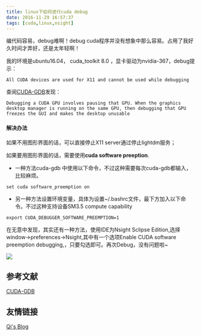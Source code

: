 ```yaml
---
title: linux下如何进行cuda debug
date: 2016-11-29 16:57:37
tags: [cuda,linux,nsight]
---
```


编代码容易，debug难啊！debug cuda程序并没有想象中那么容易。占用了我好久时间才弄好，还是太年轻啊！

我的环境是ubuntu16.04， cuda_toolkit 8.0 ，显卡驱动为nvidia-367，debug提示：

```
All CUDA devices are used for X11 and cannot be used while debugging
```

查阅[CUDA-GDB](http://docs.nvidia.com/cuda/cuda-gdb/index.html#using-debugger)发现：

```
Debugging a CUDA GPU involves pausing that GPU. When the graphics desktop manager is running on the same GPU, then debugging that GPU freezes the GUI and makes the desktop unusable
```

#### **解决办法**

如果不用图形界面的话，可以直接停止X11 server通过停止lightdm服务；

如果要用图形界面的话，需要使用**cuda software preeption**.

<!--more-->

- 一种方法cuda-gdb 中使用以下命令，不过这种需要每次cuda-gdb都输入，比较麻烦。

```shell
set cuda software_preemption on
```

- 另一种方法设置环境变量，具体为设置~/.bashrc文件，最下方加入以下命令。不过这种支持设备SM3.5 compute capability 

```shell
export CUDA_DEBUGGER_SOFTWARE_PREEMPTION=1
```

在无意中发现，其实还有一种方法，使用IDE为Nsight Sclipse Edition,选择 window->preferences->Nsight,其中有一个选项Enable CUDA software preemption debugging,，只要勾选即可。再次Debug，没有问题啦~

![](http://ohjnxvaxm.bkt.clouddn.com/cuda-debug.png)



## 参考文献

[CUDA-GDB](http://docs.nvidia.com/cuda/cuda-gdb/index.html#axzz4Rf6hshHG)

## 友情链接

[Qi's Blog ](https://nextinnovationucas.github.io/)